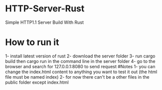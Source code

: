 # HTTP-Server-Rust
Simple HTTP1.1 Server Build With Rust
# How to run it
1- install latest version of rust
2- download the server folder 
3- run cargo build then cargo run in the command line in the server folder 
4- go to the browser and search for 127.0.0.1:8080 to send request
#Notes
1- you can change the index.html content to anything you want to test it out (the html file must be named index)
2- for now there can't be a other files in the public folder except index.html

